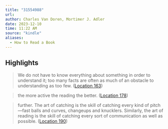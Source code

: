 ```yaml
---
title: "31554988"
url:
author: Charles Van Doren, Mortimer J. Adler
date: 2023-12-10
time: 11:22 AM
source: "kindle"
aliases:
  - How to Read a Book
---
```

## Highlights
> We do not have to know everything about something in order to understand it; too many facts are often as much of an obstacle to understanding as too few. ([Location 163](https://readwise.io/to_kindle?action=open&asin=B004PYDAPE&location=163))

> the more active the reading the better. ([Location 178](https://readwise.io/to_kindle?action=open&asin=B004PYDAPE&location=178))

> further. The art of catching is the skill of catching every kind of pitch—fast balls and curves, changeups and knucklers. Similarly, the art of reading is the skill of catching every sort of communication as well as possible. ([Location 190](https://readwise.io/to_kindle?action=open&asin=B004PYDAPE&location=190))